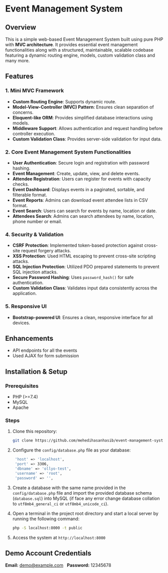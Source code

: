 # Event Management System

## Overview

This is a simple web-based Event Management System built using pure PHP with **MVC architecture**. It provides essential event management functionalities along with a structured, maintainable, scalable codebase featuring a dynamic routing engine, models, custom validation class and many more.

## Features

### 1. Mini MVC Framework

- **Custom Routing Engine**: Supports dynamic route.
- **Model-View-Controller (MVC) Pattern**: Ensures clean separation of concerns.
- **Eloquent-like ORM**: Provides simplified database interactions using models.
- **Middleware Support**: Allows authentication and request handling before controller execution.
- **Custom Validation Class**: Provides server-side validation for input data.

### 2. Core Event Management System Functionalities

- **User Authentication**: Secure login and registration with password hashing.
- **Event Management**: Create, update, view, and delete events.
- **Attendee Registration**: Users can register for events with capacity checks.
- **Event Dashboard**: Displays events in a paginated, sortable, and filterable format.
- **Event Reports**: Admins can download event attendee lists in CSV format.
- **Event Search**: Users can search for events by name, location or date.
- **Attendees Search**: Admins can search attendees by name, location, phone number or email.

### 4. Security & Validation

- **CSRF Protection**: Implemented token-based protection against cross-site request forgery attacks.
- **XSS Protection**: Used HTML escaping to prevent cross-site scripting attacks.
- **SQL Injection Protection**: Utilized PDO prepared statements to prevent SQL injection attacks.
- **Secure Password Hashing**: Uses `password_hash()` for safe authentication.
- **Custom Validation Class**: Validates input data consistently across the application.

### 5. Responsive UI

- **Bootstrap-powered UI**: Ensures a clean, responsive interface for all devices.

## Enhancements

- API endpoints for all the events
- Used AJAX for form submission

## Installation & Setup

### Prerequisites

- PHP (>=7.4)
- MySQL
- Apache

### Steps

1. Clone this repository:
   
   ```bash
   git clone https://github.com/mehedihasanhasib/event-management-system.git
   ```

2. Configure the `config/database.php` file as your database:
   
   ```bash
    'host' => 'localhost',
    'port' => 3306,
    'dbname' => 'ollyo-test',
    'username' => 'root',
    'password' => '',
   ```

3. Create a database with the same name provided in the `config/database.php` file and import the provided database schema (`database.sql`) into MySQL (if face any error change database collation to `utf8mb4_general_ci` or `utf8mb4_unicode_ci`).

4. Open a terminal in the project root directory and start a local server by running the following command:
   
   ```bash
   php -S localhost:8000 -t public
   ```

5. Access the system at `http://localhost:8000`

## Demo Account Credentials

**Email:** demo@example.com
 
**Password:** 12345678